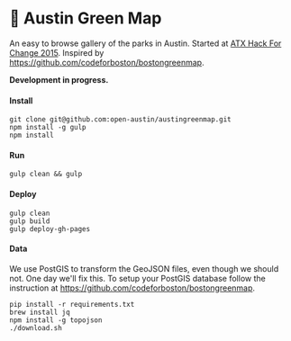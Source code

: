 # :deciduous_tree: Austin Green Map

An easy to browse gallery of the parks in Austin. Started at [ATX Hack For Change 2015](atxhackforchange.org). Inspired by https://github.com/codeforboston/bostongreenmap.

**Development in progress.**

#### Install

```
git clone git@github.com:open-austin/austingreenmap.git
npm install -g gulp
npm install
```

#### Run

```
gulp clean && gulp
```

#### Deploy

```
gulp clean
gulp build
gulp deploy-gh-pages
```

#### Data

We use PostGIS to transform the GeoJSON files, even though we should not. One day we'll fix this. To setup your PostGIS database follow the instruction at https://github.com/codeforboston/bostongreenmap.

```
pip install -r requirements.txt
brew install jq
npm install -g topojson
./download.sh
```
